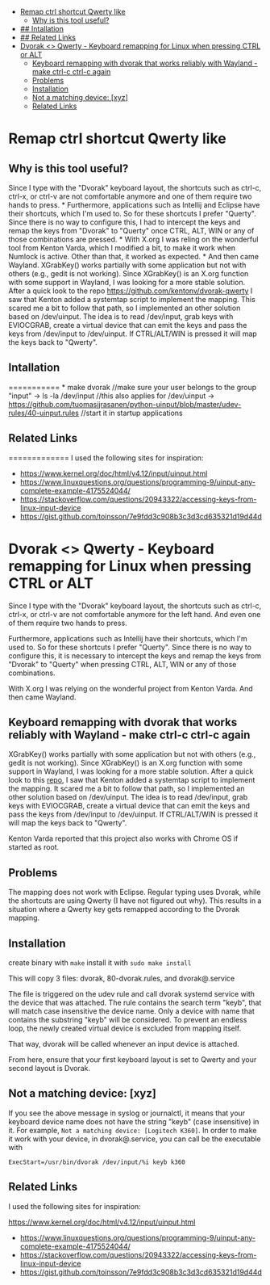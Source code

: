 - [Remap ctrl shortcut Qwerty like](#remap-ctrl-shortcut-qwerty-like)
  - [Why is this tool useful?](#why-is-this-tool-useful)
- [## Intallation](#h2-id%22intallation-73%22intallationh2)
- [## Related Links](#h2-id%22related-links-62%22related-linksh2)
- [Dvorak <> Qwerty - Keyboard remapping for Linux when pressing CTRL or ALT](#dvorak--qwerty---keyboard-remapping-for-linux-when-pressing-ctrl-or-alt)
  - [Keyboard remapping with dvorak that works reliably with Wayland - make ctrl-c ctrl-c again](#keyboard-remapping-with-dvorak-that-works-reliably-with-wayland---make-ctrl-c-ctrl-c-again)
  - [Problems](#problems)
  - [Installation](#installation)
  - [Not a matching device: [xyz]](#not-a-matching-device-xyz)
  - [Related Links](#related-links)


# Remap ctrl shortcut Qwerty like

## Why is this tool useful?
Since I type with the "Dvorak" keyboard layout, the shortcuts such
as ctrl-c, ctrl-x, or ctrl-v are not comfortable anymore and one of them
require two hands to press.
 *
Furthermore, applications such as Intellij and Eclipse have their
shortcuts, which I'm used to. So for these shortcuts I prefer "Querty".
Since there is no way to configure this, I had to intercept the
keys and remap the keys from "Dvorak" to "Querty" once CTRL, ALT,
WIN or any of those combinations are pressed.
 *
With X.org I was reling on the wonderful tool from Kenton Varda,
which I modified a bit, to make it work when Numlock is active. Other
than that, it worked as expected.
 *
And then came Wayland. XGrabKey() works partially with some application
but not with others (e.g., gedit is not working). Since XGrabKey() is
an X.org function with some support in Wayland, I was looking for a more
stable solution. After a quick look to the repo https://github.com/kentonv/dvorak-qwerty
I saw that Kenton added a systemtap script to implement the mapping. This
scared me a bit to follow that path, so I implemented an other solution
based on /dev/uinput. The idea is to read /dev/input, grab keys with
EVIOCGRAB, create a virtual device that can emit the keys and pass
the keys from /dev/input to /dev/uinput. If CTRL/ALT/WIN is
pressed it will map the keys back to "Qwerty".

## Intallation
===========
 *
make dvorak
//make sure your user belongs to the group "input" -> ls -la /dev/input
//this also applies for /dev/uinput -> https://github.com/tuomasjjrasanen/python-uinput/blob/master/udev-rules/40-uinput.rules
//start it in startup applications

## Related Links
=============
I used the following sites for inspiration:
- https://www.kernel.org/doc/html/v4.12/input/uinput.html
- https://www.linuxquestions.org/questions/programming-9/uinput-any-complete-example-4175524044/
- https://stackoverflow.com/questions/20943322/accessing-keys-from-linux-input-device
- https://gist.github.com/toinsson/7e9fdd3c908b3c3d3cd635321d19d44d


# Dvorak <> Qwerty - Keyboard remapping for Linux when pressing CTRL or ALT

Since I type with the "Dvorak" keyboard layout, the shortcuts such as ctrl-c, ctrl-x, or ctrl-v are 
not comfortable anymore for the left hand. And even one of them require two hands to press.

Furthermore, applications such as Intellij have their shortcuts, which I'm used to. So 
for these shortcuts I prefer "Querty". Since there is no way to configure this, it is necessary to intercept the keys and remap the keys from "Dvorak" to "Querty" when pressing CTRL, ALT, WIN or any of those combinations.
   
With X.org I was relying on the wonderful project from Kenton Varda. And then came Wayland. 

## Keyboard remapping with dvorak that works reliably with Wayland - make ctrl-c ctrl-c again

XGrabKey() works partially with some application but not with others (e.g., gedit is not working). Since XGrabKey() is an X.org function with some support in Wayland, I was looking for a more stable solution. After a quick look to this [repo](https://github.com/kentonv/dvorak-qwerty), I saw that Kenton added a systemtap script to implement the mapping. It scared me a bit to follow that path, so I implemented an other solution based on /dev/uinput. The idea is to read /dev/input, grab keys with EVIOCGRAB, create a virtual device that can emit the keys and pass the keys from /dev/input to /dev/uinput. If CTRL/ALT/WIN is pressed it will map the keys back to "Qwerty".

Kenton Varda reported that this project also works with Chrome OS if started as root.

## Problems

The mapping does not work with Eclipse. Regular typing uses Dvorak, while the shortcuts are using Qwerty (I have not figured out why). This results in a situation where a Qwerty key gets remapped according to the Dvorak mapping.

## Installation

create binary with ```make```
install it with ```sudo make install```

This will copy 3 files: dvorak, 80-dvorak.rules, and dvorak@.service

The file is triggered on the udev rule and call dvorak systemd service with the device that was attached. The rule contains
the search term "keyb", that will match case insensitive the device name. Only a device with name that contains the substring
"keyb" will be considered. To prevent an endless loop, the newly created virtual device is excluded from mapping itself.

That way, dvorak will be called whenever an input device is attached.

From here, ensure that your first keyboard layout is set to Qwerty and your second layout is Dvorak.

## Not a matching device: [xyz]

If you see the above message in syslog or journalctl, it means that your keyboard device name does not have the string "keyb" (case insensitive) in it. For example, ```Not a matching device: [Logitech K360]```. In order to make it work with your device, in dvorak@.service, you can call be the executable with

```
ExecStart=/usr/bin/dvorak /dev/input/%i keyb k360
```

## Related Links
I used the following sites for inspiration:

https://www.kernel.org/doc/html/v4.12/input/uinput.html
 * https://www.linuxquestions.org/questions/programming-9/uinput-any-complete-example-4175524044/
 * https://stackoverflow.com/questions/20943322/accessing-keys-from-linux-input-device
 * https://gist.github.com/toinsson/7e9fdd3c908b3c3d3cd635321d19d44d
